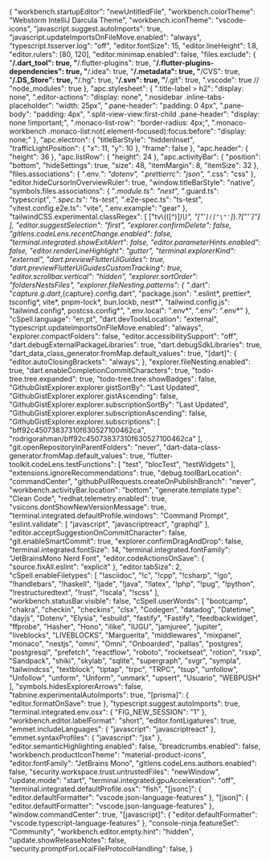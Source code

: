 {
    "workbench.startupEditor": "newUntitledFile",
    "workbench.colorTheme": "Webstorm IntelliJ Darcula Theme",
    "workbench.iconTheme": "vscode-icons",
    "javascript.suggest.autoImports": true,
    "javascript.updateImportsOnFileMove.enabled": "always",
    "typescript.tsserver.log": "off",
    "editor.fontSize": 15,
    "editor.lineHeight": 1.8,
    "editor.rulers": [80, 120],
    "editor.minimap.enabled": false,
    "files.exclude": {
        "**/.dart_tool": true,
        "**/.flutter-plugins": true,
        "**/.flutter-plugins-dependencies": true,
        "**/.idea": true,
        "**/.metadata": true,
        "**\/CVS": true,
        "**\/.DS_Store": true,
        "**\/.hg": true,
        "**\/.svn": true,
        "**\/.git": true,
        ".vscode": true
        // "node_modules": true
    },
    "apc.stylesheet": {
        ".title-label > h2": "display: none",
        ".editor-actions": "display: none",
        ".nosidebar .inline-tabs-placeholder": "width: 25px",
        ".pane-header": "padding: 0 4px",
        ".pane-body": "padding: 4px",
        ".split-view-view:first-child .pane-header": "display: none !important;",
        ".monaco-list-row": "border-radius: 4px;",
        ".monaco-workbench .monaco-list:not(.element-focused):focus:before": "display: none;"
    },
    "apc.electron": {
        "titleBarStyle": "hiddenInset",
        "trafficLightPosition": {
        "x": 11,
        "y": 10
        },
        "frame": false
    },
    "apc.header": {
        "height": 36
    },
    "apc.listRow": {
        "height": 24
    },
    "apc.activityBar": {
        "position": "bottom",
        "hideSettings": true,
        "size": 48,
        "itemMargin": 8,
        "itemSize": 32
    },
    "files.associations": {
        ".env.*": "dotenv",
        ".prettierrc": "json",
        "*.css": "css"
    },
    "editor.hideCursorInOverviewRuler": true,
    "window.titleBarStyle": "native",
    "symbols.files.associations": {
        "*.module.ts": "nest",
        "*.guard.ts": "typescript",
        "*.spec.ts": "ts-test",
        "*.e2e-spec.ts": "ts-test",
        "vitest.config.e2e.ts": "vite",
        ".env.example": "gear"
    },
    "tailwindCSS.experimental.classRegex": [
        ["tv\\(([^)]*)\\)", "[\"'`]([^\"'`]*).*?[\"'`]"]
    ],
    "editor.suggestSelection": "first",
    "explorer.confirmDelete": false,
    "gitlens.codeLens.recentChange.enabled": false,
    "terminal.integrated.showExitAlert": false,
    "editor.parameterHints.enabled": false,
    "editor.renderLineHighlight": "gutter",
    "terminal.explorerKind": "external",
    "dart.previewFlutterUiGuides": true,
    "dart.previewFlutterUiGuidesCustomTracking": true,
    "editor.scrollbar.vertical": "hidden",
    "explorer.sortOrder": "foldersNestsFiles",
    "explorer.fileNesting.patterns": {
        "*.dart": "${capture}.g.dart,${capture}.config.dart",
        "package.json": ".eslint*, prettier*, tsconfig*, vite*, pnpm-lock*, bun.lockb, nest*",
        "tailwind.config.js": "tailwind.config*, postcss.config*",
        ".env.local": ".env*",
        ".env": ".env*"
    },
    "cSpell.language": "en,pt",
    "dart.devToolsLocation": "external",
    "typescript.updateImportsOnFileMove.enabled": "always",
    "explorer.compactFolders": false,
    "editor.accessibilitySupport": "off",
    "dart.debugExternalPackageLibraries": true,
    "dart.debugSdkLibraries": true,
    "dart_data_class_generator.fromMap.default_values": true,
    "[dart]": {
        "editor.autoClosingBrackets": "always",
    },
    "explorer.fileNesting.enabled": true,
    "dart.enableCompletionCommitCharacters": true,
    "todo-tree.tree.expanded": true,
    "todo-tree.tree.showBadges": false,
    "GithubGistExplorer.explorer.gistSortBy": "Last Updated",
    "GithubGistExplorer.explorer.gistAscending": false,
    "GithubGistExplorer.explorer.subscriptionSortBy": "Last Updated",
    "GithubGistExplorer.explorer.subscriptionAscending": false,
    "GithubGistExplorer.explorer.subscriptions": [
        "bff92c45073837310f630527100462ca",
        "rodrigorahman/bff92c45073837310f630527100462ca"
    ],
    "git.openRepositoryInParentFolders": "never",
    "dart-data-class-generator.fromMap.default_values": true,
    "flutter-toolkit.codeLens.testFunctions": [
        "test",
        "blocTest",
        "testWidgets"
    ],
    "extensions.ignoreRecommendations": true,
    "debug.toolBarLocation": "commandCenter",
    "githubPullRequests.createOnPublishBranch": "never",
    "workbench.activityBar.location": "bottom",
    "generate.template.type": "Clean Code",
    "redhat.telemetry.enabled": true,
    "vsicons.dontShowNewVersionMessage": true,
    "terminal.integrated.defaultProfile.windows": "Command Prompt",
    "eslint.validate": [
        "javascript",
        "javascriptreact",
        "graphql"
    ],
    "editor.acceptSuggestionOnCommitCharacter": false,
    "git.enableSmartCommit": true,
    "explorer.confirmDragAndDrop": false,
    "terminal.integrated.fontSize": 14,
    "terminal.integrated.fontFamily": "JetBrainsMono Nerd Font",
    "editor.codeActionsOnSave": {
        "source.fixAll.eslint": "explicit"
    },
    "editor.tabSize": 2,
    "cSpell.enableFiletypes": [
        "!asciidoc",
        "!c",
        "!cpp",
        "!csharp",
        "!go",
        "!handlebars",
        "!haskell",
        "!jade",
        "!java",
        "!latex",
        "!php",
        "!pug",
        "!python",
        "!restructuredtext",
        "!rust",
        "!scala",
        "!scss"
    ],
    "workbench.statusBar.visible": false,
    "cSpell.userWords": [
        "bootcamp",
        "chakra",
        "checkin",
        "checkins",
        "clsx",
        "Codegen",
        "datadog",
        "Datetime",
        "dayjs",
        "Dotenv",
        "Elysia",
        "esbuild",
        "fastify",
        "Fastify",
        "feedbackwidget",
        "ffprobe",
        "Hasher",
        "Hono",
        "ilike",
        "IUGU",
        "jamjuree",
        "jupiter",
        "liveblocks",
        "LIVEBLOCKS",
        "Marguerita",
        "middlewares",
        "mixpanel",
        "monaco",
        "nestjs",
        "omni",
        "Omni",
        "Onboarded",
        "pallas",
        "postgres",
        "postgresql",
        "prefetch",
        "reactflow",
        "roboto",
        "rocketseat",
        "rotion",
        "rsxp",
        "Sandpack",
        "shiki",
        "skylab",
        "sqlite",
        "supergraph",
        "svgr",
        "sympla",
        "tailwindcss",
        "textblock",
        "tiptap",
        "trpc",
        "TRPC",
        "tsup",
        "unfollow",
        "Unfollow",
        "unform",
        "Unform",
        "unmark",
        "upsert",
        "Usuario",
        "WEBPUSH"
    ],
    "symbols.hidesExplorerArrows": false,
    "tabnine.experimentalAutoImports": true,
    "[prisma]": {
        "editor.formatOnSave": true
    },
    "typescript.suggest.autoImports": true,
    "terminal.integrated.env.osx": {
        "FIG_NEW_SESSION": "1"
    },
    "workbench.editor.labelFormat": "short",
    "editor.fontLigatures": true,
    "emmet.includeLanguages": {
        "javascript": "javascriptreact"
    },
    "emmet.syntaxProfiles": {
        "javascript": "jsx"
    },
    "editor.semanticHighlighting.enabled": false,
    "breadcrumbs.enabled": false,
    "workbench.productIconTheme": "material-product-icons",
    "editor.fontFamily": "JetBrains Mono",
    "gitlens.codeLens.authors.enabled": false,
    "security.workspace.trust.untrustedFiles": "newWindow",
    "update.mode": "start",
    "terminal.integrated.gpuAcceleration": "off",
    "terminal.integrated.defaultProfile.osx": "fish",
    "[jsonc]": {
        "editor.defaultFormatter": "vscode.json-language-features"
    },
    "[json]": {
        "editor.defaultFormatter": "vscode.json-language-features"
    },
    "window.commandCenter": true,
    "[javascript]": {
        "editor.defaultFormatter": "vscode.typescript-language-features"
    },
    "console-ninja.featureSet": "Community",
    "workbench.editor.empty.hint": "hidden",
    "update.showReleaseNotes": false,
    "security.promptForLocalFileProtocolHandling": false,
}
